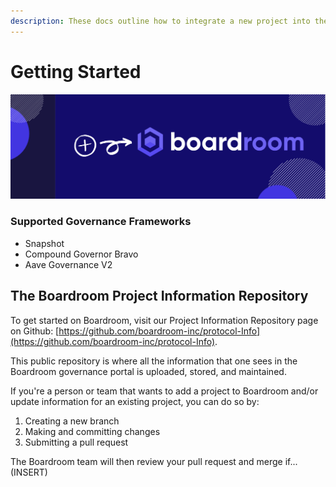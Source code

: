 ```yaml
---
description: These docs outline how to integrate a new project into the Boardroom Portal UI
---
```


# Getting Started

![](../.gitbook/assets/copy-of-blue-and-pink-customer-support-flowchart.png)

### Supported Governance Frameworks

* Snapshot
* Compound Governor Bravo
* Aave Governance V2

## 

## The Boardroom Project Information Repository 

To get started on Boardroom, visit our Project Information Repository page on Github: [https://github.com/boardroom-inc/protocol-Info](https://github.com/boardroom-inc/protocol-Info).

This public repository is where all the information that one sees in the Boardroom governance portal is uploaded, stored, and maintained. 

If you're a person or team that wants to add a project to Boardroom and/or update information for an existing project, you can do so by: 

1. Creating a new branch
2. Making and committing changes
3. Submitting a pull request

The Boardroom team will then review your pull request and merge if... \(INSERT\) 

### 

### 





